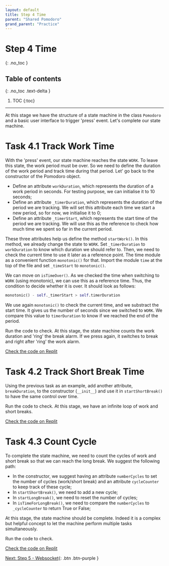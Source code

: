 ```yaml
---
layout: default
title: Step 4 Time
parent: "Shared Pomodoro"
grand_parent: "Practice"
---
```


# Step 4 Time
{: .no_toc }

## Table of contents
{: .no_toc .text-delta }

1. TOC
{:toc}

---

At this stage we have the structure of a state machine in the class `Pomodoro` and a basic user interface to trigger 'press' event. Let's complete our state machine.


# Task 4.1 Track Work Time

With the 'press' event, our state machine reaches the state `WORK`. To leave this state, the work period must be over. So we need to define the duration of the work period and track time during that period. Let' go back to the constructor of the Pomodoro object.

* Define an attribute `workDuration`, which represents the duration of a work period in seconds. For testing purpose, we can initialise it to 10 seconds;
* Define an attribute `_timerDuration`, which represents the duration of the period we are tracking. We will set this attribute each time we start a new period, so for now, we initialise it to 0;
* Define an attribute `_timerStart`, which represents the start time of the period we are tracking. We will use this as the reference to check how much time we spent so far in the current period.

These three attributes help us define the method `startWork()`. In this method, we already change the state to `WORK`. Set `_timerDuration` to `workDuration` to know which duration we should refer to. Then, we need to check the current time to use it later as a reference point. The time module as a convenient function `monotonic()` for that. Import the module `time` at the top of the file and set `_timeStart` to `monotonic()`.

We can move on `isTimeOver()`. As we checked the time when switching to `WORK` (using monotonic), we can use this as a reference time. Thus, the condition to decide whether it is over. It should look as follows:

```python
monotonic() - self._timerStart > self.timerDuration
```

We use again `monotonic()` to check the current time, and we substract the start time. It gives us the number of seconds since we switched to `WORK`. We compare this value to `timerDuration` to know if we reached the end of the period.

Run the code to check. At this stage, the state machine counts the work duration and 'ring' the break alarm. If we press again, it switches to break and right after 'ring' the work alarm.

[Check the code on Replit](https://replit.com/@IO1075/07-shared-pomodoro-step4-1)

# Task 4.2 Track Short Break Time

Using the previous task as an example, add another attribute, `breakDuration`, to the constructor (`__init__`) and use it in `startShortBreak()` to have the same control over time.

Run the code to check. At this stage, we have an infinite loop of work and short breaks.

[Check the code on Replit](https://replit.com/@IO1075/07-shared-pomodoro-step4-2)

# Task 4.3 Count Cycle

To complete the state machine, we need to count the cycles of work and short break so that we can reach the long break. We suggest the following path:

* In the constructor, we suggest having an attribute `numberCycles` to set the number of cycles (work/short break) and an attribute `cycleCounter` to keep track of these cycle;
* In `startShortBreak()`, we need to add a new cycle;
* In `startLongBreak()`, we need to reset the number of cycles;
* In `isTimeForLongBreak()`, we need to compare the `numberCycles` to `_cycleCounter` to return True or False;

At this stage, the state machine should be complete. Indeed it is a complex but helpful concept to let the machine perform multiple tasks simultaneously.

Run the code to check.

[Check the code on Replit](https://replit.com/@IO1075/07-shared-pomodoro-step4-3)

[Next: Step 5 - Websocket]({{site.baseurl}}/assignments/07-shared-pomodoro/step5){: .btn .btn-purple }